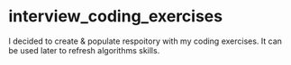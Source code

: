 # interview_coding_exercises
I decided to create &amp; populate respoitory with my coding exercises. It can be used later to refresh algorithms skills.
